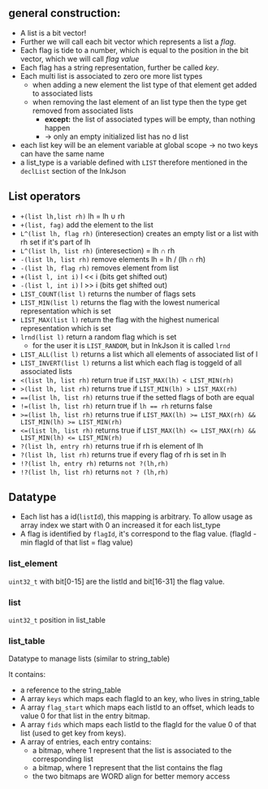 ## general construction:

+ A list is a bit vector!
+ Further we will call each bit vector which represents a list a _flag_.
+ Each flag is tide to a number, which is equal to the  position in the bit vector, which we will call _flag value_
+ Each flag has a string representation, further be called _key_.
+ Each multi list is associated to zero ore more list types
	+ when adding a new element the list type of that element get added to associated lists
	+ when removing the last element of an list type then the type get removed from associated lists
		+ __except:__ the list of associated types will be empty, than nothing happen
		+ -> only an empty initialized list has no d list
+ each list key will be an element variable at global scope -> no two keys can have the same name
+ a list_type is a variable defined with `LIST` therefore mentioned in the `declList` section of the InkJson

## List operators

+ `+(list lh,list rh)` lh = lh ∪ rh
+ `+(list, fag)` add the element to the list
+ `L^(list lh, flag rh)` (interesection) creates an empty list or a list with rh set if it's part of lh
+ `L^(list lh, list rh)` (interesection) = lh ∩ rh
+ `-(list lh, list rh)` remove elements lh = lh / (lh ∩ rh)
+ `-(list lh, flag rh)` removes element from list
+ `+(list l, int i)` l << i (bits get shifted out)
+ `-(list l, int i)` l >> i (bits get shifted out)
+ `LIST_COUNT(list l)` returns the number of flags sets
+ `LIST_MIN(list l)` returns the flag with the lowest numerical representation which is set
+ `LIST_MAX(list l)` return the flag with the highest numerical representation which is set
+ `lrnd(list l)` return a random flag which is set
	+ for the user it is `LIST_RANDOM`, but in InkJson it is called `lrnd`
+ `LIST_ALL(list l)` returns a list which all elements of associated list of l
+ `LIST_INVERT(list l)` returns a list which each flag is toggeld of all associated lists
+ `<(list lh, list rh)` return true if `LIST_MAX(lh) < LIST_MIN(rh)`
+ `>(list lh, list rh)` returns true if `LIST_MIN(lh) > LIST_MAX(rh)`
+ `==(list lh, list rh)` returns true if the setted flags of both are equal
+ `!=(list lh, list rh)` return true if `lh == rh` returns false
+ `>=(list lh, list rh)` returns true if `LIST_MAX(lh) >= LIST_MAX(rh) && LIST_MIN(lh) >= LIST_MIN(rh)`
+ `<=(list lh, list rh)` returns true if `LIST_MAX(lh) <= LIST_MAX(rh) && LIST_MIN(lh) <= LIST_MIN(rh)`
+ `?(list lh, entry rh)` returns true if rh is element of lh
+ `?(list lh, list rh)` returns true if every flag of rh is set in lh
+ `!?(list lh, entry rh)` returns `not ?(lh,rh)`
+ `!?(list lh, list rh)` returns `not ? (lh,rh)`

## Datatype

+ Each list has a id(`listId`), this mapping is arbitrary. To allow usage as array index we start with 0 an increased it for each list_type
+ A flag is identified by `flagId`, it's correspond to the flag value. (flagId - min flagId of that list = flag value)

### list_element

`uint32_t` with bit[0-15] are the listId and bit[16-31] the flag value.

### list

`uint32_t` position in list_table

### list_table

Datatype to manage lists (similar to string_table)

It contains:

+ a reference to the string_table
+ A array `keys` which maps each flagId to an key, who lives in string_table
+ A array `flag_start` which maps each listId to an offset, which leads to value 0 for that list in the entry bitmap.
+ A array `fids` which maps each listId to the flagId for the value 0 of that list (used to get key from keys).
+ A array of entries, each entry contains:
	+ a bitmap, where 1 represent that the list is associated to the corresponding list
	+ a bitmap, where 1 represent that the list contains the flag
	+ the two bitmaps are WORD align for better memory access
